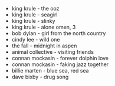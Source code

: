 - king krule - the ooz
- king krule - seagirl
- king krule - slinky
- king krule - alone omen, 3
- bob dylan - girl from the north country
- cindy lee - wild one
- the fall - midnight in aspen
- animal collective - visiting friends
- connan mockasin - forever dolphin love
- connan mockasin - faking jazz together
- billie marten - blue sea, red sea
- dave bixby - drug song